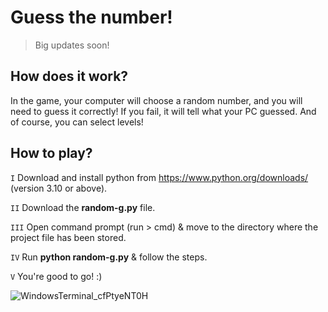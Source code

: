 # Guess the number!
> Big updates soon!

## How does it work?
In the game, your computer will choose a random number, and you will need to guess it correctly! If you fail, it will tell what your PC guessed. And of course, you can select levels!

## How to play?
`I` Download and install python from https://www.python.org/downloads/ (version 3.10 or above).

`II` Download the **random-g.py** file.

`III` Open command prompt (run > cmd) & move to the directory where the project file has been stored.

`IV` Run **__python random-g.py__** & follow the steps.

`V` You're good to go! :)

![WindowsTerminal_cfPtyeNT0H](https://user-images.githubusercontent.com/107516153/203759372-01e55d32-063e-4660-8902-d4ffa4e237d8.gif)
